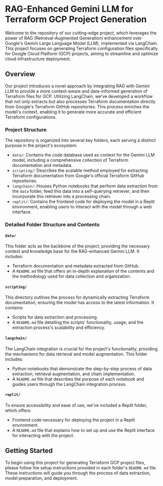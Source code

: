 # RAG-Enhanced Gemini LLM for Terraform GCP Project Generation

Welcome to the repository of our cutting-edge project, which leverages the power of RAG (Retrieval-Augmented Generation) enhancement over Google's Gemini Large Language Model (LLM), implemented via LangChain. This project focuses on generating Terraform configuration files specifically for Google Cloud Platform (GCP) projects, aiming to streamline and optimize cloud infrastructure deployment.

## Overview

Our project introduces a novel approach by integrating RAG with Gemini LLM to provide a more context-aware and data-informed generation of Terraform files for GCP. Utilizing LangChain, we've developed a workflow that not only extracts but also processes Terraform documentation directly from Google's Terraform GitHub repositories. This process enriches the model's context, enabling it to generate more accurate and efficient Terraform configurations.

### Project Structure

The repository is organized into several key folders, each serving a distinct purpose in the project's ecosystem:

- `data/`: Contains the code database used as context for the Gemini LLM model, including a comprehensive collection of Terraform documentation and metadata.
- `scripting/`: Describes the scalable method employed for extracting Terraform documentation from Google's official Terraform GitHub repositories.
- `langchain/`: Houses Python notebooks that perform data extraction from the `data` folder, feed this data into a self-querying retriever, and then incorporate this retriever into a processing chain.
- `replit/`: Contains the frontend code for deploying the model in a Replit environment, enabling users to interact with the model through a web interface.

### Detailed Folder Structure and Contents

#### `data/`

This folder acts as the backbone of the project, providing the necessary context and knowledge base for the RAG-enhanced Gemini LLM. It includes:

- Terraform documentation and metadata extracted from GitHub.
- A `README.md` file that offers an in-depth explanation of the contents and the methodology used for data collection and organization.

#### `scripting/`

This directory outlines the process for dynamically extracting Terraform documentation, ensuring the model has access to the latest information. It contains:

- Scripts for data extraction and processing.
- A `README.md` file detailing the scripts' functionality, usage, and the extraction process's scalability and efficiency.

#### `langchain/`

The LangChain integration is crucial for the project's functionality, providing the mechanisms for data retrieval and model augmentation. This folder includes:

- Python notebooks that demonstrate the step-by-step process of data extraction, retrieval augmentation, and chain implementation.
- A `README.md` file that describes the purpose of each notebook and guides users through the LangChain integration process.

#### `replit/`

To ensure accessibility and ease of use, we've included a Replit folder, which offers:

- Frontend code necessary for deploying the project in a Replit environment.
- A `README.md` file that explains how to set up and use the Replit interface for interacting with the project.

## Getting Started

To begin using this project for generating Terraform GCP project files, please follow the setup instructions provided in each folder's `README.md` file. These instructions will guide you through the process of data extraction, model preparation, and deployment.
